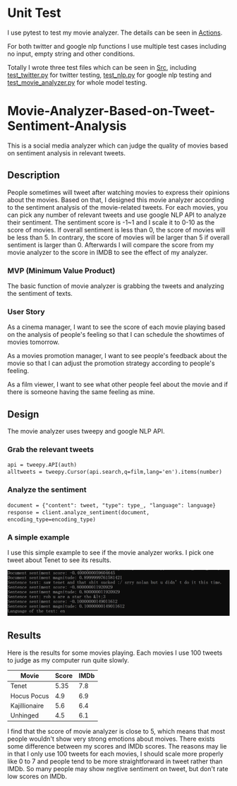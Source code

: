 # Unit Test
I use pytest to test my movie analyzer. The details can be seen in [Actions](https://github.com/Zihang97/Movie-Analyzer-Based-on-Tweet-Sentiment-Analysis/actions).

For both twitter and google nlp functions I use multiple test cases including no input, empty string and other conditions. 

Totally I wrote three test files which can be seen in [Src](Src/), including [test_twitter.py](Src/test_twitter.py) for twitter testing, [test_nlp.py](Src/test_nlp.py) for google nlp testing and [test_movie_analyzer.py](Src/test_movie_analyzer.py) for whole model testing.

# Movie-Analyzer-Based-on-Tweet-Sentiment-Analysis
This is a social media analyzer which can judge the quality of movies based on sentiment analysis in relevant tweets.

## Description 
People sometimes will tweet after watching movies to express their opinions about the movies. Based on that, I designed this movie analyzer according to the sentiment analysis of the movie-related tweets. For each movies, you can pick any number of relevant tweets and use google NLP API to analyze their sentiment. The sentiment score is -1~1 and I scale it to 0-10 as the score of movies. If overall sentiment is less than 0, the score of movies will be less than 5. In contrary, the score of movies will be larger than 5 if overall sentiment is larger than 0. Afterwards I will compare the score from my movie analyzer to the score in IMDB to see the effect of my analyzer.

### MVP (Minimum Value Product)
The basic function of movie analyzer is grabbing the tweets and analyzing the sentiment of texts.

### User Story
As a cinema manager, I want to see the score of each movie playing based on the analysis of people's feeling so that I can schedule the showtimes of movies tomorrow.

As a movies promotion manager, I want to see people's feedback about the movie so that I can adjust the promotion strategy according to people's feeling.

As a film viewer, I want to see what other people feel about the movie and if there is someone having the same feeling as mine.


## Design
The movie analyzer uses tweepy and google NLP API.

### Grab the relevant tweets
```
api = tweepy.API(auth)
alltweets = tweepy.Cursor(api.search,q=film,lang='en').items(number)
```

### Analyze the sentiment
```
document = {"content": tweet, "type": type_, "language": language}
response = client.analyze_sentiment(document, encoding_type=encoding_type)
```

### A simple example
I use this simple example to see if the movie analyzer works. I pick one tweet about Tenet to see its results.

<p align="left">
    <img src="https://github.com/Zihang97/Movie-Analyzer-Based-on-Tweet-Sentiment-Analysis/blob/main/Picture/simple%20example.PNG" width="600"/>
</p>

## Results
Here is the results for some movies playing. Each movies I use 100 tweets to judge as my computer run quite slowly.

| Movie  | Score   |IMDb |
|------  |---------|-----|
| Tenet  | 5.35    | 7.8 |
|Hocus Pocus| 4.9   | 6.9 |
|Kajillionaire|  5.6  | 6.4 |
|Unhinged |   4.5      | 6.1|

I find that the score of movie analyzer is close to 5, which means that most people wouldn't show very strong emotions about moives. There exists some difference between my scores and IMDb scores. The reasons may lie in that I only use 100 tweets for each movies, I should scale more properly like 0 to 7 and people tend to be more straightforward in tweet rather than IMDb. So many people may show negtive sentiment on tweet, but don't rate low scores on IMDb.
